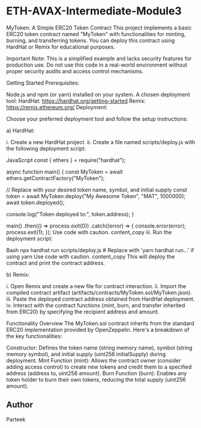 # ETH-AVAX-Intermediate-Module3
MyToken: A Simple ERC20 Token Contract
This project implements a basic ERC20 token contract named "MyToken" with functionalities for minting, burning, and transferring tokens. You can deploy this contract using HardHat or Remix for educational purposes.

Important Note: This is a simplified example and lacks security features for production use. Do not use this code in a real-world environment without proper security audits and access control mechanisms.

Getting Started
Prerequisites:

Node.js and npm (or yarn) installed on your system.
A chosen deployment tool:
HardHat: https://hardhat.org/getting-started
Remix: https://remix.ethereum.org/
Deployment:

Choose your preferred deployment tool and follow the setup instructions:

a) HardHat:

i. Create a new HardHat project.
ii. Create a file named scripts/deploy.js with the following deployment script:

JavaScript
const { ethers } = require("hardhat");

async function main() {
  const MyToken = await ethers.getContractFactory("MyToken");

  // Replace with your desired token name, symbol, and initial supply
  const token = await MyToken.deploy("My Awesome Token", "MAT", 1000000);
  await token.deployed();

  console.log("Token deployed to:", token.address);
}

main()
  .then(() => process.exit(0))
  .catch((error) => {
    console.error(error);
    process.exit(1);
  });
Use code with caution.
content_copy
iii. Run the deployment script:

Bash
npx hardhat run scripts/deploy.js  # Replace with 'yarn hardhat run...' if using yarn
Use code with caution.
content_copy
This will deploy the contract and print the contract address.

b) Remix:

i. Open Remix and create a new file for contract interaction.
ii. Import the compiled contract artifact (artifacts/contracts/MyToken.sol/MyToken.json).
iii. Paste the deployed contract address obtained from HardHat deployment.
iv. Interact with the contract functions (mint, burn, and transfer inherited from ERC20) by specifying the recipient address and amount.

Functionality Overview
The MyToken.sol contract inherits from the standard ERC20 implementation provided by OpenZeppelin. Here's a breakdown of the key functionalities:

Constructor: Defines the token name (string memory name), symbol (string memory symbol), and initial supply (uint256 initialSupply) during deployment.
Mint Function (mint): Allows the contract owner (consider adding access control) to create new tokens and credit them to a specified address (address to, uint256 amount).
Burn Function (burn): Enables any token holder to burn their own tokens, reducing the total supply (uint256 amount).

## Author
Parteek
